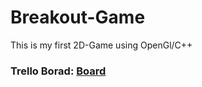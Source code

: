 # Breakout-Game
This is my first 2D-Game using OpenGl/C++ 

### Trello Borad: [Board](https://trello.com/b/fINGNr6G/2d-game)
